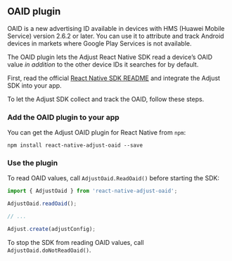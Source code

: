 ## OAID plugin

OAID is a new advertising ID available in devices with HMS (Huawei Mobile Service) version 2.6.2 or later. You can  use it to attribute and track Android devices in markets where Google Play Services is not available. 

The OAID plugin lets the Adjust React Native SDK read a device’s OAID value *in addition* to the other device IDs it searches for by default. 

First, read the official [React Native SDK README][readme] and integrate the Adjust SDK into your app.

To let the Adjust SDK collect and track the OAID, follow these steps.

### Add the OAID plugin to your app

You can get the Adjust OAID plugin for React Native from `npm`:

```
npm install react-native-adjust-oaid --save
```

### Use the plugin

To read OAID values, call `AdjustOaid.ReadOaid()` before starting the SDK:

```js
import { AdjustOaid } from 'react-native-adjust-oaid';

AdjustOaid.readOaid();

// ...

Adjust.create(adjustConfig);
```

To stop the SDK from reading OAID values, call `AdjustOaid.doNotReadOaid()`.

[readme]:    ../../../README.md
